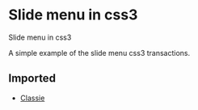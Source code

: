 Slide menu in css3
===============

Slide menu in css3

A simple example of the slide menu css3 transactions.

## Imported
* [Classie](https://github.com/desandro/classie)
